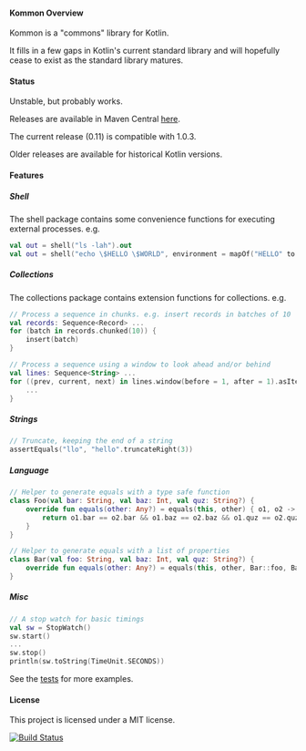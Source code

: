 #### Kommon Overview

Kommon is a "commons" library for Kotlin.

It fills in a few gaps in Kotlin's current standard library and will hopefully cease to exist
as the standard library matures.

#### Status

Unstable, but probably works.

Releases are available in Maven Central [here](http://search.maven.org/#search%7Cga%7C1%7Cg%3A%22com.github.andrewoma.kommon%22).

The current release (0.11) is compatible with 1.0.3.

Older releases are available for historical Kotlin versions.

#### Features

##### Shell

The shell package contains some convenience functions for executing external processes. e.g.
```kotlin
val out = shell("ls -lah").out
val out = shell("echo \$HELLO \$WORLD", environment = mapOf("HELLO" to "foo", "WORLD" to "bar")).out
```

##### Collections

The collections package contains extension functions for collections. e.g.
```kotlin
// Process a sequence in chunks. e.g. insert records in batches of 10
val records: Sequence<Record> ...
for (batch in records.chunked(10)) {
    insert(batch)
}

// Process a sequence using a window to look ahead and/or behind
val lines: Sequence<String> ...
for ((prev, current, next) in lines.window(before = 1, after = 1).asIterable) {
    ...
}
```

##### Strings
```kotlin
// Truncate, keeping the end of a string
assertEquals("llo", "hello".truncateRight(3))
```

##### Language
```kotlin
// Helper to generate equals with a type safe function
class Foo(val bar: String, val baz: Int, val quz: String?) {
    override fun equals(other: Any?) = equals(this, other) { o1, o2 ->
        return o1.bar == o2.bar && o1.baz == o2.baz && o1.quz == o2.quz
    }
}

// Helper to generate equals with a list of properties
class Bar(val foo: String, val baz: Int, val quz: String?) {
    override fun equals(other: Any?) = equals(this, other, Bar::foo, Bar::baz, Bar::quz)
}
```

##### Misc
```kotlin
// A stop watch for basic timings
val sw = StopWatch()
sw.start()
...
sw.stop()
println(sw.toString(TimeUnit.SECONDS))
```

See the [tests](/src/test/kotlin/com/github/andrewoma/kommon) for more examples.

#### License
This project is licensed under a MIT license.

[![Build Status](https://travis-ci.org/andrewoma/kommon.svg?branch=master)](https://travis-ci.org/andrewoma/kommon)
